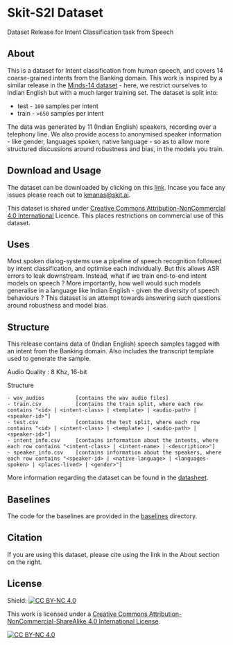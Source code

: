 # Skit-S2I Dataset

Dataset Release for Intent Classification task from Speech

## About

This is a dataset for Intent classification from human speech, and covers 14 coarse-grained intents from the Banking domain. This work is inspired by a similar release in the [Minds-14 dataset](https://huggingface.co/datasets/PolyAI/minds14) - here, we restrict ourselves to Indian English but with a much larger training set. The dataset is split into:
- test - `100` samples per intent
- train - `>650` samples per intent

The data was generated by 11 (Indian English) speakers, recording over a telephony line. We also provide access to anonymised speaker information - like gender, languages spoken, native language - so as to allow more structured discussions around robustness and bias, in the models you train.

## Download and Usage

The dataset can be downloaded by clicking on this [link](https://speech-to-intent-dataset.s3.ap-south-1.amazonaws.com/speech-to-intent.zip). Incase you face any issues please reach out to kmanas@skit.ai.

This dataset is shared under [Creative Commons Attribution-NonCommercial 4.0 International](https://creativecommons.org/licenses/by-nc/4.0/) Licence. This places restrictions on commercial use of this dataset.

## Uses

Most spoken dialog-systems use a pipeline of speech recognition followed by intent classification, and optimise each individually. But this allows ASR errors to leak downstream. Instead, what if we train end-to-end intent models on speech ? More importantly, how well would such models generalise in a language like Indian English - given the diversity of speech behaviours ? This dataset is an attempt towards answering such questions around robustness and model bias.

## Structure

This release contains data of (Indian English) speech samples tagged with an intent from the Banking domain. Also includes the transcript template used to generate the sample.

Audio Quality : 8 Khz, 16-bit

Structure

```
- wav_audios          [contains the wav audio files]
- train.csv           [contains the train split, where each row contains "<id> | <intent-class> | <template> | <audio-path> | <speaker-id>"]
- test.csv            [contains the test split, where each row contains "<id> | <intent-class> | <template> | <audio-path> | <speaker-id>"]
- intent_info.csv     [contains information about the intents, where each row contains "<intent-class> | <intent-name> | <description>"]
- speaker_info.csv    [contains information about the speakers, where each row contains "<speaker-id> | <native-language> | <languages-spoken> | <places-lived> | <gender>"]

```

More information regarding the dataset can be found in the [datasheet](./datasheet.md).

## Baselines

The code for the baselines are provided in the [baselines](./baselines/) directory.

## Citation

If you are using this dataset, please cite using the link in the About section on the right.

## License

Shield: [![CC BY-NC 4.0][cc-by-nc-shield]][cc-by-nc]

This work is licensed under a
[Creative Commons Attribution-NonCommercial-ShareAlike 4.0 International License][cc-by-nc].

[![CC BY-NC 4.0][cc-by-nc-image]][cc-by-nc]

[cc-by-nc]: http://creativecommons.org/licenses/by-nc/4.0/
[cc-by-nc-image]: https://licensebuttons.net/l/by-nc/4.0/88x31.png
[cc-by-nc-shield]: https://img.shields.io/badge/License-CC%20BY--NC%204.0-lightgrey.svg
